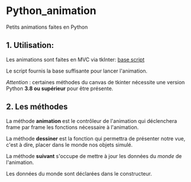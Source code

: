 # Python_animation
Petits animations faites en Python

## 1. Utilisation:
Les animations sont faites en MVC via tkInter: [base script](https://github.com/Sensaku/Python_animation/blob/main/Base%20script/animation.py)

Le script fournis la base suffisante pour lancer l'animation.

*Attention* : certaines méthodes du canvas de tkinter nécessite une version Python **3.8 ou supérieur** pour être présente.

## 2. Les méthodes
La méthode **animation** est le contrôleur de l'animation qui déclenchera frame par frame les fonctions nécessaire à l'animation.

La méthode **dessiner** est la fonction qui permettra de présenter notre vue, c'est à dire, placer dans le monde nos objets simulé.

La méthode **suivant** s'occupe de mettre à jour les données du *monde* de l'animation.

Les données du monde sont déclarées dans le constructeur.
